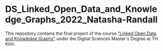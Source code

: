 # DS_Linked_Open_Data_and_Knowledge_Graphs_2022_Natasha-Randall
This repository contains the final project of the course 
["Linked Open Data and Knowledge Graphs"](https://digital-sciences.de/en/modules/linked-open-data-and-knowledge-graphs/) under the Digital Sciences Master's Degree at TH Köln.

